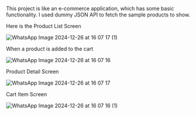 This project is like an e-commerce application, which has some basic functionality. 
I used dummy JSON API to fetch the sample products to show.

Here is the Product List Screen

![WhatsApp Image 2024-12-26 at 16 07 17 (1)](https://github.com/user-attachments/assets/e6697e28-84da-4aee-885a-34cf40992b66)

When a product is added to the cart

![WhatsApp Image 2024-12-26 at 16 07 16](https://github.com/user-attachments/assets/c7b30e63-58a2-4c15-967b-b42355bf5a55)

Product Detail Screen

![WhatsApp Image 2024-12-26 at 16 07 17](https://github.com/user-attachments/assets/cc5541f0-366d-4ae4-8e4c-a234c326562e)

Cart Item Screen

![WhatsApp Image 2024-12-26 at 16 07 16 (1)](https://github.com/user-attachments/assets/747c7a55-1472-4e79-968d-fbf2476daca0)

